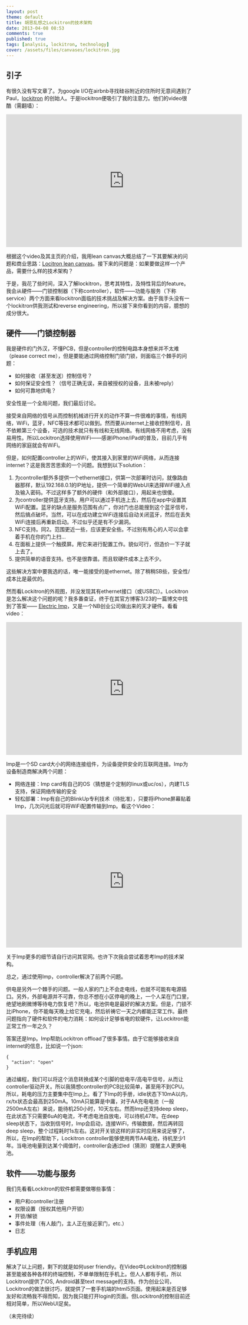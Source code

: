 ```yaml
---
layout: post
theme: default
title: 胡思乱想之Lockitron的技术架构
date: 2013-04-08 08:53
comments: true
published: true
tags: [analysis, lockitron, technology]
cover: /assets/files/canvases/lockitron.jpg
---
```


## 引子

有很久没有写文章了。为google I/O在airbnb寻找硅谷附近的住所时无意间遇到了Paul，[lockitron](http://lockitron.com) 的创始人。于是lockitron便吸引了我的注意力。他们的video很酷（需翻墙）：

<iframe width="640" height="360" src="http://www.youtube.com/embed/D1L3o88GKew" frameborder="0" allowfullscreen></iframe>

根据这个video及其主页的介绍，我用lean canvas大概总结了一下其要解决的问题和商业思路：[Locitron lean canvas](/canvases/2013-04-10-lockitron-canvas.html)。接下来的问题是：如果要做这样一个产品，需要什么样的技术架构？

于是，我花了些时间，深入了解lockitron，思考其特性，及特性背后的feature。我会从硬件——门锁控制器（下称controller），软件——功能与服务（下称service）两个方面来看lockitron面临的技术挑战及解决方案。由于我手头没有一个lockitron供我测试和reverse engineering，所以接下来你看到的内容，臆想的成分很大。

<!--more-->

## 硬件——门锁控制器

我是硬件的门外汉，不懂PCB，但是controller的控制电路本身想来并不太难（please correct me），但是要能通过网络控制门锁门锁，则面临三个棘手的问题：

* 如何接收（甚至发送）控制信号？
* 如何保证安全性？（信号正确无误，来自被授权的设备，且未被reply）
* 如何可靠地供电？

安全性是一个全局问题，我们最后讨论。

接受来自网络的信号从而控制机械进行开关的动作不算一件很难的事情，有线网络，WiFi，蓝牙，NFC等技术都可以做到。然而要从internet上接收控制信号，且不依赖第三个设备，可选的技术就只有有线和无线网络。有线网络不用考虑，没有易用性。所以Lockitron选择使用WiFi——感谢iPhone/iPad的普及，目前几乎有网络的家庭就会有WiFi。

但是，如何配置controller上的WiFi，使其接入到家里的WiFi网络，从而连接internet？这是我苦苦思索的一个问题。我想到以下solution：

1. 为controller额外多提供一个ethernet接口，供第一次部署时访问，就像路由器那样，默认192.168.0.1的IP地址，提供一个简单的WebUI来选择WiFi接入点及输入密码。不过这样多了额外的硬件（和外部接口），用起来也很傻。
2. 为controller提供蓝牙支持。用户可以通过手机连上去，然后在app中设置其WiFi配置。蓝牙的缺点是服务范围有点广，你对门也总能搜到这个蓝牙信号，然后搞点破坏。当然，可以在成功建立WiFi连接后自动关闭蓝牙，然后在丢失WiFi连接后再重新启动。不过似乎还是有不少漏洞。
3. NFC支持。同2。范围更近一些，应该更安全些。不过别有用心的人可以会拿着手机在你的门上扫...
4. 在面板上提供一个触摸屏。用它来进行配置工作。貌似可行，但造价一下子就上去了。
5. 提供简单的语音支持。也不是很靠谱。而且软硬件成本上去不少。

这些解决方案中要我选的话，唯一能接受的是ethernet。除了稍稍SB些，安全性/成本比是最优的。

然而看Lockitron的外观图，并没发现其有ethernet接口（或USB口）。Lockitron是怎么解决这个问题的呢？我多番查证，终于在其官方博客3/23的一篇博文中找到了答案—— [Electric Imp](http://electricimp.com/)，又是一个NB创业公司做出来的天才硬件。看看video：

<iframe width="640" height="360" src="http://www.youtube.com/embed/ezFsOBQCcPU" frameborder="0" allowfullscreen></iframe>

Imp是一个SD card大小的网络连接组件，为设备提供安全的互联网连接。Imp为设备制造商解决两个问题：

* 网络连接：Imp card有自己的OS（猜想是个定制的linux或uc/os），内建TLS支持，保证网络传输的安全
* 轻松部署：Imp有自己的BlinkUp专利技术（待批准），只要将iPhone屏幕贴着Imp，几次闪光后就可将WiFi配置传输到Imp。看这个Video：

<iframe width="640" height="360" src="http://www.youtube.com/embed/sVWlQNzU4Ak" frameborder="0" allowfullscreen></iframe>

关于Imp更多的细节请自行访问其官网。也许下次我会尝试着思考Imp的技术架构。

总之，通过使用Imp，controller解决了前两个问题。

供电是另外一个棘手的问题。一般人家的门上不会走电线，也就不可能有电源插口。另外，外部电源并不可靠，你总不想在小区停电的晚上，一个人呆在门口里，绝望地刷微博等待电力恢复吧？所以，电池供电是最好的解决方案。但是，门锁不比iPhone，你不能每天晚上给它充电，然后祈祷它一天之内都能正常工作。最终问题指向了硬件和软件的电力消耗：如何设计足够省电的软硬件，让Lockitron能正常工作一年之久？

答案还是Imp。Imp帮助Lockitron offload了很多事情。由于它能够接收来自internet的信息，比如说一个json:

```
{
  "action": "open"
}
```

通过编程，我们可以将这个消息转换成某个引脚的低电平/高电平信号，从而让controller驱动开关。所以我猜想controller的PCB比较简单，甚至用不到CPU。所以，耗电的压力主要集中在Imp上。看了下Imp的手册，idle状态下10mA以内，rx/tx状态会最高到250mA。10mA只能算是中庸，对于AA充电电池（一般2500mA左右）来说，能待机250小时，10天左右。然而Imp还支持deep sleep，在此状态下只需要6uA的电流，不考虑电池自放电，可以待机47年。在deep sleep状态下，当收到信号时，Imp会启动，连接WiFi，传输数据，然后再转回deep sleep，整个过程耗时1s左右。这对开关锁这样的非实时应用来说足够了，所以，在Imp的帮助下，Lockitron controller能够使用两节AA电池，待机至少1年。当电池电量到达某个阈值时，controller会通过led（猜测）提醒主人更换电池。

## 软件——功能与服务

我们先看看Lockitron的软件都需要做哪些事情：

* 用户和controller注册
* 权限设置（授权其他用户开锁）
* 开锁/解锁
* 事件处理（有人敲门，主人正在接近家门，etc.）
* 日志



## 手机应用

解决了以上问题，剩下的就是如何user friendly。在Video中Lockitron的控制器甚至能被各种各样的终端控制，不单单限制在手机上。但人人都有手机，所以Lockitron提供了iOS, Android甚至text message的支持。作为创业公司，Lockitron的做法很讨巧，就提供了一套手机端的html5页面。使用起来是否足够友好和流畅我不得而知，因为我只能打开login的页面。但Lockitron的控制目前还相对简单，所以WebUI足矣。


（未完待续）




